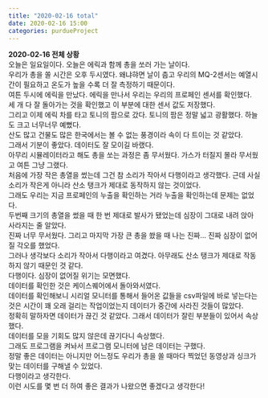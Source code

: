```yaml
---
title: "2020-02-16 total"
date: 2020-02-16 15:00
categories: purdueProject
---
```


**2020-02-16 전체 상황**  
오늘은 일요일이다. 오늘은 에릭과 함께 총을 쏘러 가는 날이다.  
우리가 총을 쏠 시간은 오후 두시였다.  왜냐햐면 날이 춥고 우리의 MQ-2센서는 예열시간이 필요하고 온도가 높을 수록 더 잘 측정하기 때문이다.  
여튼 두시에 에릭을 만났다. 에릭을 만나서 우리는 우리의 프로페인 센서를 확인했다.  
세 개 다 잘 돌아가는 것을 확인했고 이 부분에 대한 센서 값도 저장했다.  
그리고 이제 에릭 차를 타고 토니의 팜으로 갔다. 토니의 팜은 정말 넓고 광활했다. 하늘도 크고 너무너무 예뻤다.  
산도 많고 건물도 많은 한국에서는 볼 수 없는 풍경이라 속이 다 트이는 것 같았다.  
그래서 기분이 좋았다. 데이터도 잘 모이길 바랬다.  
아무리 시뮬레이터라고 해도 총을 쏘는 과정은 좀 무서웠다. 가스가 터질지 몰라 무서웠고 여튼 그냥 그랬다.  
처음에 가장 작은 총열을 썼는데 그건 참 소리가 작아서 다행이라고 생각했다. 근데 사실 소리가 작은게 아니라 산소 탱크가 제대로 동작하지 않는 것이었다.  
그래도 우리는 지금 프로페인의 누출을 확인하는 거라 누출을 확인하는데 문제는 없었다.  
두번째 크기의 총열을 썼을 때 한 번 제대로 발사가 됐었는데 심장이 그대로 내려 앉아 사라지는 줄 알았다.  
진짜 너무 무서웠다.  그리고 마지막 가장 큰 총을 쐈을 때 나는 진짜... 진짜 심장이 없어질 각오를 했었다.  
그러나 생각보다 소리가 작아서 다행이라고 여겼다. 아무래도 산소 탱크가 제대로 작동하지 않기 때문인 것 같다.  
다행이다. 심장이 없어질 위기는 모면했다.  
데이터를 확인한 것은 케이스퀘어에서 돌아와서였다.  
데이터를 확인해보니 시리얼 모니터를 통해서 들어온 값들을 csv파일에 바로 넣는다는 것은 시간이 꽤 오래 걸리는 작업이었는지 데이터가 중간에 사라진 것들이 많았다.  
정확히 말하자면 데이터가 끊긴 것 같았다. 그래서 데이터가 잘린 부분들이 있어서 속상했다.  
데이터를 모을 기회도 많지 않은데 끊기다니 속상했다.  
그래도 프로그램을 켜놔서 프로그램 모니터에 남은 데이터는 구했다.  
정말 좋은 데이터는 아니지만 어느정도 우리가 총을 쏠 때마다 찍었던 동영상과 싱크가 맞는 데이터를 구해낼 수 있었다.  
다행이라고 생각한다.  
이런 시도를 몇 번 더 하여 좋은 결과가 나왔으면 좋겠다고 생각한다!

